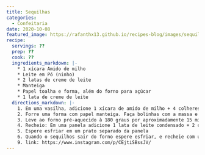 ```yaml
---
title: Sequilhas
categories: 
  - Confeitaria
date: 2020-10-08
featured_image: https://rafanthx13.github.io/recipes-blog/images/sequilhas.jpg
recipe:
  servings: ??
  prep: ??
  cook: ??
  ingredients_markdown: |-
    * 1 xícara Amido de milho 
    * Leite em Pó (ninho)
    * 2 latas de creme de leite
    * Manteiga
    * Papel toalha e forma, além do forno para açúcar
    * 1 lata de creme de leite
  directions_markdown: |-
    1. Em uma vasilha, adicione 1 xícara de amido de milho + 4 colheres de sopa cheias de leite em pó (ninho) + 1/2 lata de leite condensado + 1 colher de sopa de manteiga. MIsture bem com as mão. Se grudar demais, passe amido de milho nas mãos.
    2. Forre uma forma com papel manteiga. Faça bolinhas com a massa e aperte com as costas do garfo
    3. Leve ao forno pré-aquecido à 180 graus por aproximadamente 15 minutos
    4. Recheio: Em uma panela adicione 1 lata de leite condensado + 2 colheres de sopa de leite em pó + 1 colher de sopa de manteiga. Mexa em fogo baixo até desgrudar do fundo da panela. Adicione uma caixa de creme de leite  e misture novamente por mais 5 minutos
    5. Espere esfriar em um prato separado da panela
    6. Quando o sequilhos sair do forno espere esfriar, e recheie com uma colher de sopa de brigadeiro, feche com a outra parte e passe no leite em pó
    9. link: https://www.instagram.com/p/CEjtiSBssJV/
---
```

